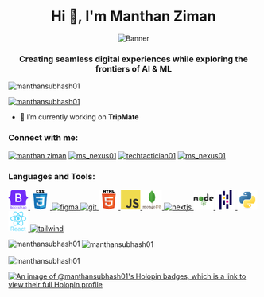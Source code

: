 <h1 align="center">Hi 👋, I'm Manthan Ziman</h1>
<p align="center">
  <img src="https://i.imgur.com/rTZkf4K.gif" alt="Banner" width=800px />
</p>
<h3 align="center">Creating seamless digital experiences while exploring the frontiers of AI & ML</h3>

<p align="left"> <img src="https://komarev.com/ghpvc/?username=manthansubhash01&label=Profile%20views&color=0e75b6&style=flat" alt="manthansubhash01" /> </p>

<p align="left"> <a href="https://github.com/ryo-ma/github-profile-trophy"><img src="https://github-profile-trophy.vercel.app/?username=manthansubhash01" alt="manthansubhash01" /></a> </p>

- 🔭 I’m currently working on **TripMate**

<h3 align="left">Connect with me:</h3>
<p align="left">
<a href="[https://linkedin.com/in/manthan ziman](https://www.linkedin.com/in/manthan-ziman-843b2b324/)" target="blank"><img align="center" src="https://raw.githubusercontent.com/rahuldkjain/github-profile-readme-generator/master/src/images/icons/Social/linked-in-alt.svg" alt="manthan ziman" height="30" width="40" /></a>
<a href="https://www.codechef.com/users/ms_nexus01" target="blank"><img align="center" src="https://cdn.jsdelivr.net/npm/simple-icons@3.1.0/icons/codechef.svg" alt="ms_nexus01" height="30" width="40" /></a>
<a href="https://codeforces.com/profile/techtactician01" target="blank"><img align="center" src="https://raw.githubusercontent.com/rahuldkjain/github-profile-readme-generator/master/src/images/icons/Social/codeforces.svg" alt="techtactician01" height="30" width="40" /></a>
<a href="https://www.leetcode.com/ms_nexus01" target="blank"><img align="center" src="https://raw.githubusercontent.com/rahuldkjain/github-profile-readme-generator/master/src/images/icons/Social/leet-code.svg" alt="ms_nexus01" height="30" width="40" /></a>
</p>

<h3 align="left">Languages and Tools:</h3>
<p align="left"> <a href="https://getbootstrap.com" target="_blank" rel="noreferrer"> <img src="https://raw.githubusercontent.com/devicons/devicon/master/icons/bootstrap/bootstrap-plain-wordmark.svg" alt="bootstrap" width="40" height="40"/> </a> <a href="https://www.w3schools.com/css/" target="_blank" rel="noreferrer"> <img src="https://raw.githubusercontent.com/devicons/devicon/master/icons/css3/css3-original-wordmark.svg" alt="css3" width="40" height="40"/> </a> <a href="https://www.figma.com/" target="_blank" rel="noreferrer"> <img src="https://www.vectorlogo.zone/logos/figma/figma-icon.svg" alt="figma" width="40" height="40"/> </a> <a href="https://git-scm.com/" target="_blank" rel="noreferrer"> <img src="https://www.vectorlogo.zone/logos/git-scm/git-scm-icon.svg" alt="git" width="40" height="40"/> </a> <a href="https://www.w3.org/html/" target="_blank" rel="noreferrer"> <img src="https://raw.githubusercontent.com/devicons/devicon/master/icons/html5/html5-original-wordmark.svg" alt="html5" width="40" height="40"/> </a> <a href="https://developer.mozilla.org/en-US/docs/Web/JavaScript" target="_blank" rel="noreferrer"> <img src="https://raw.githubusercontent.com/devicons/devicon/master/icons/javascript/javascript-original.svg" alt="javascript" width="40" height="40"/> </a> <a href="https://www.mongodb.com/" target="_blank" rel="noreferrer"> <img src="https://raw.githubusercontent.com/devicons/devicon/master/icons/mongodb/mongodb-original-wordmark.svg" alt="mongodb" width="40" height="40"/> </a> <a href="https://nextjs.org/" target="_blank" rel="noreferrer"> <img src="https://cdn.worldvectorlogo.com/logos/nextjs-2.svg" alt="nextjs" width="40" height="40"/> </a> <a href="https://nodejs.org" target="_blank" rel="noreferrer"> <img src="https://raw.githubusercontent.com/devicons/devicon/master/icons/nodejs/nodejs-original-wordmark.svg" alt="nodejs" width="40" height="40"/> </a> <a href="https://pandas.pydata.org/" target="_blank" rel="noreferrer"> <img src="https://raw.githubusercontent.com/devicons/devicon/2ae2a900d2f041da66e950e4d48052658d850630/icons/pandas/pandas-original.svg" alt="pandas" width="40" height="40"/> </a> <a href="https://www.python.org" target="_blank" rel="noreferrer"> <img src="https://raw.githubusercontent.com/devicons/devicon/master/icons/python/python-original.svg" alt="python" width="40" height="40"/> </a> <a href="https://reactjs.org/" target="_blank" rel="noreferrer"> <img src="https://raw.githubusercontent.com/devicons/devicon/master/icons/react/react-original-wordmark.svg" alt="react" width="40" height="40"/> </a> <a href="https://tailwindcss.com/" target="_blank" rel="noreferrer"> <img src="https://www.vectorlogo.zone/logos/tailwindcss/tailwindcss-icon.svg" alt="tailwind" width="40" height="40"/> </a> </p>

<p><img align="left" src="https://github-readme-stats.vercel.app/api/top-langs?username=manthansubhash01&show_icons=true&locale=en&layout=compact" alt="manthansubhash01" /></p>

<p>&nbsp;<img align="center" src="https://github-readme-stats.vercel.app/api?username=manthansubhash01&show_icons=true&locale=en" alt="manthansubhash01" /></p>

<p><img align="center" src="https://github-readme-streak-stats.herokuapp.com/?user=manthansubhash01&" alt="manthansubhash01" /></p>


[![An image of @manthansubhash01's Holopin badges, which is a link to view their full Holopin profile](https://holopin.me/manthansubhash01)](https://holopin.io/@manthansubhash01)
